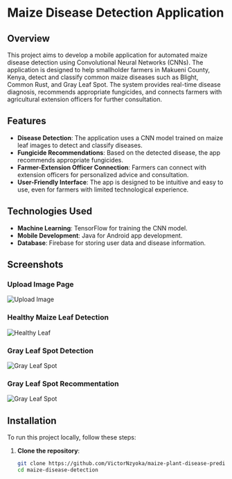 # Maize Disease Detection Application

## Overview

This project aims to develop a mobile application for automated maize disease detection using Convolutional Neural Networks (CNNs). The application is designed to help smallholder farmers in Makueni County, Kenya, detect and classify common maize diseases such as Blight, Common Rust, and Gray Leaf Spot. The system provides real-time disease diagnosis, recommends appropriate fungicides, and connects farmers with agricultural extension officers for further consultation.

## Features

- **Disease Detection**: The application uses a CNN model trained on maize leaf images to detect and classify diseases.
- **Fungicide Recommendations**: Based on the detected disease, the app recommends appropriate fungicides.
- **Farmer-Extension Officer Connection**: Farmers can connect with extension officers for personalized advice and consultation.
- **User-Friendly Interface**: The app is designed to be intuitive and easy to use, even for farmers with limited technological experience.

## Technologies Used

- **Machine Learning**: TensorFlow for training the CNN model.
- **Mobile Development**: Java for Android app development.
- **Database**: Firebase for storing user data and disease information.

## Screenshots

### Upload Image Page
![Upload Image](https://github.com/user-attachments/assets/eb4e1564-2534-4b99-bad3-288905457ab4)


### Healthy Maize Leaf Detection
![Healthy Leaf](https://github.com/user-attachments/assets/e72655ef-57ff-4767-b0b7-063f05aba651)


### Gray Leaf Spot Detection
![Gray Leaf Spot](https://github.com/user-attachments/assets/4e5af2bb-e877-496f-b2af-58bdc3302a2e)

### Gray Leaf Spot Recommentation
![Gray Leaf Spot](https://github.com/user-attachments/assets/2b2df6d6-ce12-4432-bc73-f81e55f48010)


## Installation

To run this project locally, follow these steps:

1. **Clone the repository**:
   ```bash
   git clone https://github.com/VictorNzyoka/maize-plant-disease-predictor.git
   cd maize-disease-detection
